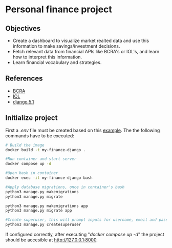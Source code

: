 # Personal finance project

## Objectives
- Create a dashboard to visualize market realted data and use this information to make savings/investment decisions. 
- Fetch relevant data from financial APIs like BCRA's or IOL's, and learn how to interpret this information.
- Learn financial vocabulary and strategies. 

## References
- [BCRA](https://www.bcra.gob.ar/BCRAyVos/catalogo-de-APIs-banco-central.asp) 
- [IOL](https://api.invertironline.com/)
- [django 5.1](https://docs.djangoproject.com/en/5.1/)

## Initialize project
First a *.env* file must be created based on this [example](.env.example). The the following commands have to be executed:<br> 

```bash
# Build the image
docker build -t my-finance-django .

#Run container and start server
docker compose up -d

#Open bash in container
docker exec -it my-finance-django bash

#Apply database migrations, once in container's bash
python3 manage.py makemigrations 
python3 manage.py migrate 

python3 manage.py makemigrations app
python3 manage.py migrate app

#Create superuser, this will prompt inputs for username, email and password
python3 manage.py createsuperuser 
```

If configured correctly, after executing "*docker compose up -d*" the project should be accesible at http://127.0.0.1:8000.